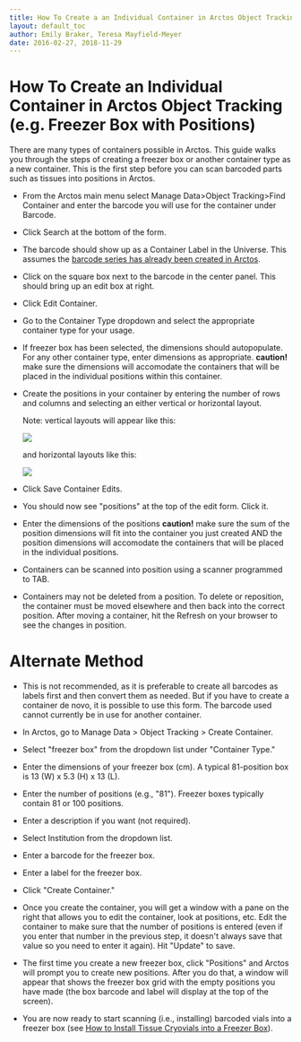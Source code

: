 ```yaml
---
title: How To Create a an Individual Container in Arctos Object Tracking
layout: default_toc
author: Emily Braker, Teresa Mayfield-Meyer
date: 2016-02-27, 2018-11-29
---
```


# How To Create an Individual Container in Arctos Object Tracking (e.g. Freezer Box with Positions)

There are many types of containers possible in Arctos. This guide walks you through the steps of creating a freezer box or another container type as a new container. This is the first step before you can scan barcoded parts such as tissues into positions in Arctos.

* From the Arctos main menu select Manage Data>Object Tracking>Find Container and enter the barcode you will use for the container under Barcode. 
* Click Search at the bottom of the form.
* The barcode should show up as a Container Label in the Universe. This assumes the [barcode series has already been created in Arctos](/how_to/How-to-Start-Object-Tracking.html).
* Click on the square box next to the barcode in the center panel. This should bring up an edit box at right.
* Click Edit Container.
* Go to the Container Type dropdown and select the appropriate container type for your usage.
* If freezer box has been selected, the dimensions should autopopulate. For any other container type, enter dimensions as appropriate. **caution!** make sure the dimensions will accomodate the containers that will be placed in the individual positions within this container.
* Create the positions in your container by entering the number of rows and columns and selecting an either vertical or horizontal layout.
  
  Note: vertical layouts will appear like this:
  
  ![](https://raw.githubusercontent.com/ArctosDB/documentation-wiki/gh-pages/tutorial_images/Vertical_orientation.JPG)
  
  and horizontal layouts like this:
  
  ![](https://raw.githubusercontent.com/ArctosDB/documentation-wiki/gh-pages/tutorial_images/Horizontal_orientation.JPG)
  
* Click Save Container Edits.
* You should now see "positions" at the top of the edit form. Click it.
* Enter the dimensions of the positions **caution!** make sure the sum of the position dimensions will fit into the container you just created AND the position dimensions will accomodate the containers that will be placed in the individual positions.
* Containers can be scanned into position using a scanner programmed to TAB.
* Containers may not be deleted from a position. To delete or reposition, the container must be moved elsewhere and then back into the correct position.  After moving a container, hit the Refresh on your browser to see the changes in position.


# Alternate Method
* This is not recommended, as it is preferable to create all barcodes as labels first and then convert them as needed. But if you have to create a container de novo, it is possible to use this form. The barcode used cannot currently be in use for another container. 

* In Arctos, go to Manage Data > Object Tracking > Create Container.

* Select "freezer box" from the dropdown list under "Container Type."

* Enter the dimensions of your freezer box (cm). A typical 81-position box is 13 (W) x 5.3 (H) x 13 (L).

* Enter the number of positions (e.g., "81"). Freezer boxes typically contain 81 or 100 positions.

* Enter a description if you want (not required).

* Select Institution from the dropdown list.

* Enter a barcode for the freezer box.

* Enter a label for the freezer box.

* Click "Create Container."

* Once you create the container, you will get a window with a pane on the right that allows you to edit the container, look at positions, etc. Edit the container to make sure that the number of positions is entered (even if you enter that number in the previous step, it doesn't always save that value so you need to enter it again). Hit "Update" to save.

* The first time you create a new freezer box, click "Positions" and Arctos will prompt you to create new positions. After you do that, a window will appear that shows the freezer box grid with the empty positions you have made (the box barcode and label will display at the top of the screen).

* You are now ready to start scanning (i.e., installing) barcoded vials into a freezer box (see [How to Install Tissue Cryovials into a Freezer Box](https://arctosdb.github.io/documentation-wiki/how_to/How-to-Install-Tissue-Cryovials-Into-a-Freezer-Box.html)).
